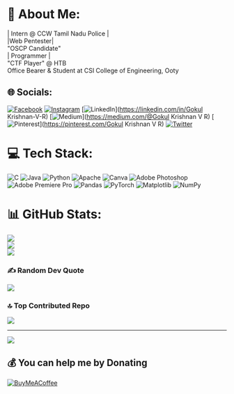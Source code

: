 # 💫 About Me:
| Intern @ CCW Tamil Nadu Police | <br>|Web Pentester| <br>"OSCP Candidate" <br>| Programmer | <br>"CTF Player" @ HTB <br>Office Bearer & Student at CSI College of Engineering, Ooty


## 🌐 Socials:
[![Facebook](https://img.shields.io/badge/Facebook-%231877F2.svg?logo=Facebook&logoColor=white)](https://facebook.com/krish) [![Instagram](https://img.shields.io/badge/Instagram-%23E4405F.svg?logo=Instagram&logoColor=white)](https://instagram.com/@__.k.r.i.s.h) [![LinkedIn](https://img.shields.io/badge/LinkedIn-%230077B5.svg?logo=linkedin&logoColor=white)](https://linkedin.com/in/Gokul Krishnan-V-R) [![Medium](https://img.shields.io/badge/Medium-12100E?logo=medium&logoColor=white)](https://medium.com/@Gokul Krishnan V R) [![Pinterest](https://img.shields.io/badge/Pinterest-%23E60023.svg?logo=Pinterest&logoColor=white)](https://pinterest.com/Gokul Krishnan V R) [![Twitter](https://img.shields.io/badge/Twitter-%231DA1F2.svg?logo=Twitter&logoColor=white)](https://twitter.com/@__k_r_i_S_h) 

# 💻 Tech Stack:
![C](https://img.shields.io/badge/c-%2300599C.svg?style=plastic&logo=c&logoColor=white) ![Java](https://img.shields.io/badge/java-%23ED8B00.svg?style=plastic&logo=openjdk&logoColor=white) ![Python](https://img.shields.io/badge/python-3670A0?style=plastic&logo=python&logoColor=ffdd54) ![Apache](https://img.shields.io/badge/apache-%23D42029.svg?style=plastic&logo=apache&logoColor=white) ![Canva](https://img.shields.io/badge/Canva-%2300C4CC.svg?style=plastic&logo=Canva&logoColor=white) ![Adobe Photoshop](https://img.shields.io/badge/adobe%20photoshop-%2331A8FF.svg?style=plastic&logo=adobe%20photoshop&logoColor=white) ![Adobe Premiere Pro](https://img.shields.io/badge/Adobe%20Premiere%20Pro-9999FF.svg?style=plastic&logo=Adobe%20Premiere%20Pro&logoColor=white) ![Pandas](https://img.shields.io/badge/pandas-%23150458.svg?style=plastic&logo=pandas&logoColor=white) ![PyTorch](https://img.shields.io/badge/PyTorch-%23EE4C2C.svg?style=plastic&logo=PyTorch&logoColor=white) ![Matplotlib](https://img.shields.io/badge/Matplotlib-%23ffffff.svg?style=plastic&logo=Matplotlib&logoColor=black) ![NumPy](https://img.shields.io/badge/numpy-%23013243.svg?style=plastic&logo=numpy&logoColor=white)
# 📊 GitHub Stats:
![](https://github-readme-stats.vercel.app/api?username=Gokul-Krishnan-V-R&theme=dark&hide_border=false&include_all_commits=false&count_private=false)<br/>
![](https://github-readme-streak-stats.herokuapp.com/?user=Gokul-Krishnan-V-R&theme=dark&hide_border=false)<br/>
![](https://github-readme-stats.vercel.app/api/top-langs/?username=Gokul-Krishnan-V-R&theme=dark&hide_border=false&include_all_commits=false&count_private=false&layout=compact)

### ✍️ Random Dev Quote
![](https://quotes-github-readme.vercel.app/api?type=horizontal&theme=radical)

### 🔝 Top Contributed Repo
![](https://github-contributor-stats.vercel.app/api?username=Gokul-Krishnan-V-R&limit=5&theme=dark&combine_all_yearly_contributions=true)

---
[![](https://visitcount.itsvg.in/api?id=Gokul-Krishnan-V-R&icon=7&color=10)](https://visitcount.itsvg.in)

  ## 💰 You can help me by Donating
  [![BuyMeACoffee](https://img.shields.io/badge/Buy%20Me%20a%20Coffee-ffdd00?style=for-the-badge&logo=buy-me-a-coffee&logoColor=black)](https://buymeacoffee.com/https://www.buymeacoffee.com/gokul.krishnan.v.r) 

  
